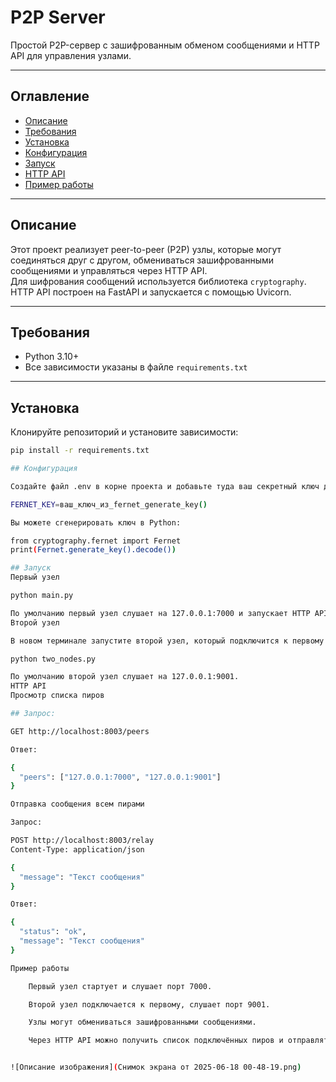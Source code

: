 # P2P Server

Простой P2P-сервер с зашифрованным обменом сообщениями и HTTP API для управления узлами.

---

## Оглавление

- [Описание](#описание)
- [Требования](#требования)
- [Установка](#установка)
- [Конфигурация](#конфигурация)
- [Запуск](#запуск)
- [HTTP API](#http-api)
- [Пример работы](#пример-работы)

---

## Описание

Этот проект реализует peer-to-peer (P2P) узлы, которые могут соединяться друг с другом, обмениваться зашифрованными сообщениями и управляться через HTTP API.  
Для шифрования сообщений используется библиотека `cryptography`. HTTP API построен на FastAPI и запускается с помощью Uvicorn.

---

## Требования

- Python 3.10+
- Все зависимости указаны в файле `requirements.txt`

---

## Установка

Клонируйте репозиторий и установите зависимости:

```bash
pip install -r requirements.txt

## Конфигурация

Создайте файл .env в корне проекта и добавьте туда ваш секретный ключ для шифрования:

FERNET_KEY=ваш_ключ_из_fernet_generate_key()

Вы можете сгенерировать ключ в Python:

from cryptography.fernet import Fernet
print(Fernet.generate_key().decode())

## Запуск
Первый узел

python main.py

По умолчанию первый узел слушает на 127.0.0.1:7000 и запускает HTTP API на порту 8000+.
Второй узел

В новом терминале запустите второй узел, который подключится к первому:

python two_nodes.py

По умолчанию второй узел слушает на 127.0.0.1:9001.
HTTP API
Просмотр списка пиров

## Запрос:

GET http://localhost:8003/peers

Ответ:

{
  "peers": ["127.0.0.1:7000", "127.0.0.1:9001"]
}

Отправка сообщения всем пирами

Запрос:

POST http://localhost:8003/relay
Content-Type: application/json

{
  "message": "Текст сообщения"
}

Ответ:

{
  "status": "ok",
  "message": "Текст сообщения"
}

Пример работы

    Первый узел стартует и слушает порт 7000.

    Второй узел подключается к первому, слушает порт 9001.

    Узлы могут обмениваться зашифрованными сообщениями.

    Через HTTP API можно получить список подключённых пиров и отправлять сообщения на всех пиров сразу.


![Описание изображения](Снимок экрана от 2025-06-18 00-48-19.png)
